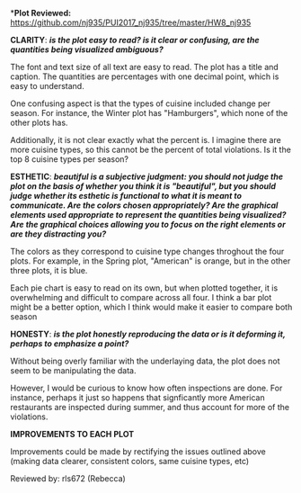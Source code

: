 ***Plot Reviewed:** https://github.com/nj935/PUI2017_nj935/tree/master/HW8_nj935 


**CLARITY**: *****is the plot easy to read? is it clear or confusing, are the quantities being visualized ambiguous?*****

The font and text size of all text are easy to read. The plot has a title and caption. The quantities are percentages with 
one decimal point, which is easy to understand. 

One confusing aspect is that the types of cuisine included change per season. For instance, the Winter plot has "Hamburgers", 
which none of the other plots has. 

Additionally, it is not clear exactly what the percent is. I imagine there are more cuisine types, so this cannot be the percent of total violations. Is it the top 8 cuisine types per season? 


**ESTHETIC**: *****beautiful is a subjective judgment: you should not judge the plot on the basis of whether you think it is 
"beautiful", but you should judge whether its esthetic is functional to what it is meant to communicate. Are the colors 
chosen appropriately? Are the graphical elements used appropriate to represent the quantities being visualized? 
Are the graphical choices allowing you to focus on the right elements or are they distracting you?*****

The colors as they correspond to cuisine type changes throghout the four plots. For example, in the Spring plot, 
"American" is orange, but in the other three plots, it is blue. 

Each pie chart is easy to read on its own, but when plotted together, it is overwhelming and difficult to compare across all 
four. I think a bar plot might be a better option, which I think would make it easier to compare both season 



**HONESTY**: *****is the plot honestly reproducing the data or is it deforming it, perhaps to emphasize a point?*****

Without being overly familiar with the underlaying data, the plot does not seem to be manipulating the data. 

However, I would be curious to know how often inspections are done. For instance, perhaps it just so happens that signficantly more American restaurants are inspected during summer, and thus account for more of the violations. 


**IMPROVEMENTS TO EACH PLOT**

Improvements could be made by rectifying the issues outlined above (making data clearer, consistent colors, same cuisine types, etc) 


Reviewed by: rls672 (Rebecca) 

